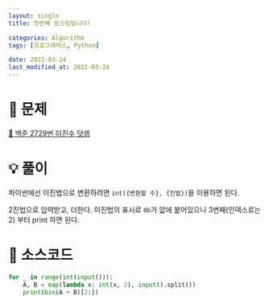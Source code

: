 ```yaml
---
layout: single
title: 첫번째 포스팅입니다!

categories: Algorithm
tags: [프로그래머스, Python]

date: 2022-03-24
last_modified_at: 2022-03-24
---
```


# 🔎 문제
[🔗 백준 2729번 이진수 덧셈](https://www.acmicpc.net/problem/2729)

# 💡 풀이
파이썬에선 이진법으로 변환하려면 `int({변환할 수}, {진법})`을 이용하면 된다.

2진법으로 입력받고, 더한다. 이진법의 표시로 `0b`가 앖에 붙어있으니 3번째(인덱스로는 2) 부터 print 하면 된다.

# 📃 소스코드
```python
for _ in range(int(input())):
    A, B = map(lambda x: int(x, 2), input().split())
    print(bin(A + B)[2:])
```
<br>